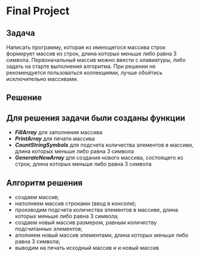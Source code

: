 # Final Project #

## Задача ##

Написать программу, которая из имеющегося массива строк формирует массив из строк, длина которых меньше либо равна 3 символа. Первоначальный массив можно ввести с клавиатуры, либо задать на старте выполнения алгоритма. При решении не рекомендуется пользоваться коллекциями, лучше обойтись исключительно массивами.

## Решение ##

## Для решения задачи были созданы функции ##

* ***FillArray*** для заполнения массива
* ***PrintArray*** для печати массива
* ***CountStringSymbols*** для подсчета количества элементов в массиве, длина которых меньше либо равна 3 символа
* ***GenerateNewArray*** для создания нового массива, состоящего из строк, длина которых меньше либо равна 3 символа

## Алгоритм решения ##

* создаем массив;
* наполняем массив строками (ввод в консоли);
* производим подсчета количества элементов в массиве, длина которых меньше либо равна 3 символа;
* создаем новый массив размером, равным количеству подсчитанных элементов;
* аполняем новый массив элементами, длина которых меньше либо равна 3 символа;
* выводим на печать исходный массив и и новый массив
